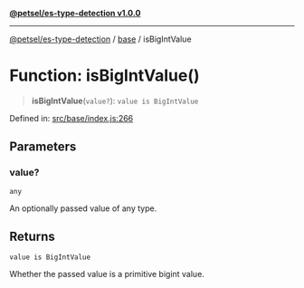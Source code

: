 [**@petsel/es-type-detection v1.0.0**](../../README.md)

***

[@petsel/es-type-detection](../../modules.md) / [base](../README.md) / isBigIntValue

# Function: isBigIntValue()

> **isBigIntValue**(`value?`): `value is BigIntValue`

Defined in: [src/base/index.js:266](https://github.com/petsel/es-type-detection/blob/ee065d8dbfab0995c95e9bb864d87647f5391dda/src/base/index.js#L266)

## Parameters

### value?

`any`

An optionally passed value of any type.

## Returns

`value is BigIntValue`

Whether the passed value is a primitive bigint value.
